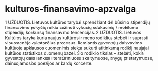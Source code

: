 # kulturos-finansavimo-apzvalga

1 UŽDUOTIS. Lietuvos kultūros tarybai sprendžiant dėl būsimo stipendijų finansavimo pokyčių reikia sužinoti vykusių edukacinių / mobilumo stipendijų konkursų finansavimo tendencijas.
2 UŽDUOTIS. Lietuvos Kultūros taryba kuria naujus kultūros ir meno rodiklius stebėti ir suprasti visuomenėje vykstančius procesus. Remiantis gyventojų dalyvavimo kultūroje apklausos duomenimis siekta sukurti atitinkamą rodiklį naujajai kultūros statistikos duomenų bazei. Šio rodiklio tikslas – stebėti, kokia gyventojų dalis lankėsi literatūriniuose skaitymuose, knygų pristatymuose, dainuojamosios poezijos ar bardų koncerte.

